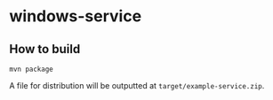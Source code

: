# windows-service

## How to build

```
mvn package
```

A file for distribution will be outputted at `target/example-service.zip`.
